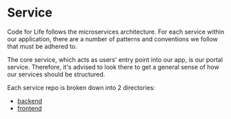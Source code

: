 # Service

Code for Life follows the microservices architecture. For each service within our application, there are a number of patterns and conventions we follow that must be adhered to.

The core service, which acts as users' entry point into our app, is our portal service. Therefore, it's advised to look there to get a general sense of how our services should be structured.

Each service repo is broken down into 2 directories:

- [backend](./backend/README.md)
- [frontend](./frontend/README.md)
